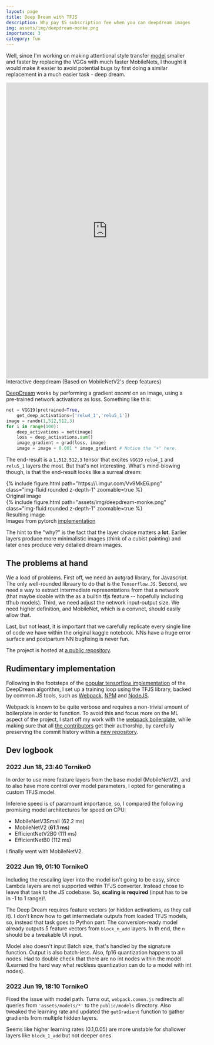 ```yaml
---
layout: page
title: Deep Dream with TFJS
description: Why pay $5 subscription fee when you can deepdream images in your browser?
img: assets/img/deepdream-monke.png
importance: 3
category: fun
---
```


Well, since I'm working on making attentional style transfer [model](https://github.com/GlebSBrykin/SANET/tree/master/style) smaller and faster by replacing the VGGs with much faster MobileNets, I thought it would make it easier to avoid potential bugs by first doing a similar replacement in a much easier task - deep dream.


<div class="row mt-3" style="justify-content:center;">
    <div class="col-sm-8 mt-3 mt-md-0" >
        <iframe src="https://tornikeo.github.io/embed-deepdream" height="805px" width="550px" frameborder="0" allowfullscreen></iframe>
    </div>
</div>
<div class="caption" >
    Interactive deepdream (Based on MobileNetV2's deep features)
</div>

[DeepDream](https://en.wikipedia.org/wiki/DeepDream) works by performing a gradient *ascent* on an image, using a pre-trained network activations as loss. Something like this:

```python
net = VGG19(pretrained=True, 
    get_deep_activations=['relu4_1','relu5_1'])
image = randn(1,512,512,3)
for i in range(100):
    deep_activations = net(image)
    loss = deep_activations.sum()
    image_gradient = grad(loss, image)
    image = image + 0.001 * image_gradient # Notice the "+" here. 
```

The end-result is a `1,512,512,3` tensor that excites `VGG19` `relu4_1` and `relu5_1` layers the most. But that's not interesting. What's mind-blowing though, is that the end-result looks like a surreal dream:


<div class="row mt-3" style="justify-content:center;">
    <div class="col-sm-6 mt-3 mt-md-0" >
        {% include figure.html path="https://i.imgur.com/Vv9MkE6.png" class="img-fluid rounded z-depth-1" zoomable=true %}
        <div class="caption">
            Original image
        </div>
    </div>
    <div class="col-sm-6 mt-3 mt-md-0" >
        {% include figure.html path="assets/img/deepdream-monke.png" class="img-fluid rounded z-depth-1" zoomable=true %}
        <div class="caption">
            Resulting image
        </div>
    </div>
    <div class="caption" >
        Images from pytorch <a href="https://www.kaggle.com/paultimothymooney/pre-trained-pytorch-monkeys-a-deep-dream">implementation</a>
    </div>
</div>

The hint to the "why?" is the fact that the layer choice matters a **lot**. Earlier layers produce more minimalistic images (think of a cubist painting) and later ones produce very detailed dream images.

## The problems at hand

We a load of problems. First off, we need an autgrad library, for Javascript. The only well-rounded libraary to do that is the `Tensorflow.JS`. Second, we need a way to extract intermediate representations from that a network (that maybe doable with the as a builtin tfjs feature -- hopefully including tfhub models). Third, we need adjust the network input-output size. We need higher definition, and MobileNet, which is a convnet, should easily allow that. 

Last, but not least, it is important that we carefully replicate every single line of code we have within the original kaggle notebook. NNs have a huge error surface and postpartum NN bugfixing is never fun. 

The project is hosted at [a public repository](https://github.com/tornikeo/embed-deepdream/tree/master).

## Rudimentary implementation

Following in the footsteps of the [popular tensorflow implementation](https://www.tensorflow.org/tutorials/generative/deepdream) of the DeepDream algorithm, I set up a training loop using the TFJS library, backed by common JS tools, such as [Webpack](https://webpack.js.org/), [NPM](https://www.npmjs.com/) and [NodeJS](https://nodejs.org/en/). 

Webpack is known to be quite verbose and requires a non-trivial amount of boilerplate in order to function. To avoid this and focus more on the ML aspect of the project, I start off my work with the [webpack boilerplate](https://github.com/taniarascia/webpack-boilerplate), while making sure that all [the contributors](https://github.com/taniarascia/webpack-boilerplate/graphs/contributors) get their authorship, by carefully preserving the commit history within a [new repository](https://github.com/tornikeo/embed-deepdream). 

## Dev logbook

### 2022 Jun 18, 23:40 TornikeO

In order to use more feature layers from the base model (MobileNetV2), and to also have more control over model parameters, I opted for generating a custom TFJS model. 

Inferene speed is of paramount importance, so, I compared the following promising model architectures for speed on CPU:

- MobileNetV3Small (62.2 ms)
- MobileNetV2 (**61.1 ms**)
- EfficientNetV2B0 (111 ms)
- EfficientNetB0 (112 ms)

I finally went with MobileNetV2. 


### 2022 Jun 19, 01:10 TornikeO

Including the rescaling layer into the model isn't going to be easy, since Lambda layers are not supported within TFJS converter. Instead chose to leave that task to the JS codebase. So, **scaling is required** (input has to be in -1 to 1 range)!.

The Deep Dream requires feature vectors (or hidden activations, as they call it). I don't know how to get intermediate outputs from loaded TFJS models, so, instead that task goes to Python part: The conversion-ready model already outputs 5 feature vectors from `block_n_add` layers. In th end, the `n` should be a tweakable UI input. 

Model also doesn't input Batch size, that's handled by the signature function. Output is also batch-less. Also, fp16 quantization happens to all nodes. Had to double check that there are no int nodes within the model (Learned the hard way what reckless quantization can do to a model with int nodes). 

### 2022 Jun 19, 18:10 TornikeO

Fixed the issue with model path. Turns out, `webpack.comon.js` redirects all queries from `'assets/models/*'` to the `public/models` directory. Also tweaked the learning rate and updated the `getGradient` function to gather gradients from multiple hidden layers. 

Seems like higher learning rates (0.1,0.05) are more unstable for shallower layers like `block_1_add` but not deeper ones. 


